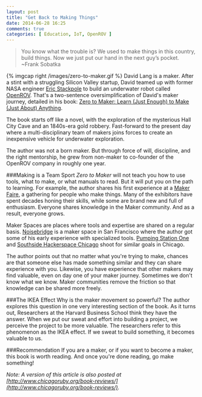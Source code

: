 ```yaml
---
layout: post
title: "Get Back to Making Things"
date: 2014-06-28 16:25
comments: true
categories: [ Education, IoT, OpenROV ]
---
```

>You know what the trouble is? We used to make things in this country, build things. Now we just put our hand in the next guy’s pocket.
><br/>~Frank Sobatka

{% imgcap right /images/zero-to-maker.gif %}
David Lang is a maker. After a stint with a struggling Silicon Valley startup, David teamed up with former NASA engineer [Eric Stackpole](http://openrov.com/profile/1gupl83kvnk8f) to build an underwater robot called [OpenROV](/blog/2014/06/16/citizen-science-with-openrov/). That's a two-sentence oversimplification of David's maker journey, detailed in his book: [Zero to Maker: Learn (Just Enough) to Make (Just About) Anything](http://shop.oreilly.com/product/0636920028284.do). 

The book starts off like a novel, with the exploration of the mysterious Hall City Cave and an 1840s-era gold robbery. Fast-forward to the present day where a multi-disciplinary team of makers joins forces to create an inexpensive vehicle for underwater exploration.

The author was not a born maker. But through force of will, discipline, and the right mentorship, he grew from non-maker to co-founder of the OpenROV company in roughly one year. 
<!--more-->
###Making is a Team Sport 
_Zero to Maker_ will not teach you how to use tools, what to make, or what manuals to read. But it will put you on the path to learning. For example, the author shares his first experience at a [Maker Faire](http://makerfaire.com/), a gathering for people who make things. Many of the exhibitors have spent decades honing their skills, while some are brand new and full of enthusiasm. Everyone shares knowledge in the Maker community. And as a result, everyone grows.

Maker Spaces are places where tools and expertise are shared on a regular basis. [Noisebridge](https://www.noisebridge.net/) is a maker space in San Francisco where the author got some of his early experience with specialized tools. [Pumping Station One](http://pumpingstationone.org/) and [Southside Hackerspace Chicago](http://www.sshchicago.org/) shoot for similar goals in Chicago. 

The author points out that no matter what you're trying to make, chances are that someone else has made something similar and they can share experience with you. Likewise, you have experience that other makers may find valuable, even on day one of your maker journey. Sometimes we don't know what we know. Maker communities remove the friction so that knowledge can be shared more freely.

###The IKEA Effect
Why is the maker movement so powerful? The author explores this question in one very interesting section of the book. As it turns out, Researchers at the Harvard Business School think they have the answer. When we put our sweat and effort into building a project, we perceive the project to be more valuable. The researchers refer to this phenomenon as the IKEA effect. If we sweat to build something, it becomes valuable to us.

###Recommendation
If you are a maker, or if you want to become a maker, this book is worth reading. And once you're done reading, go make something!

_Note: A version of this article is also posted at [http://www.chicagoruby.org/book-reviews/](http://www.chicagoruby.org/book-reviews/)._
